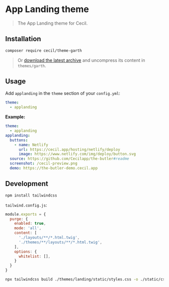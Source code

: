 # App Landing theme

> The App Landing theme for Cecil.

## Installation

```bash
composer require cecil/theme-garth
```

> Or [download the latest archive](https://github.com/Cecilapp/theme-garth/releases/latest/) and uncompress its content in `themes/garth`.

## Usage

Add `applanding` in the `theme` section of your `config.yml`:

```yaml
theme:
  - applanding
```

**Example:**

```yaml
theme:
  - applanding
applanding:
  buttons:
    - name: Netlify
      url: https://cecil.app/hosting/netlify/deploy
      image: https://www.netlify.com/img/deploy/button.svg
  source: https://github.com/Cecilapp/the-butler#readme
  screenshot: /cecil-preview.png
  demo: https://the-butler-demo.cecil.app
```

## Development

```bash
npm install tailwindcss
```

`tailwind.config.js`:

```javascript
module.exports = {
  purge: {
    enabled: true,
    mode: 'all',
    content: [
      './layouts/**/*.html.twig',
      './themes/**/layouts/**/*.html.twig',
    ],
    options: {
      whitelist: [],
    }
  }
}
```

```bash
npx tailwindcss build ./themes/landing/static/styles.css -o ./static/css/styles.css
```
